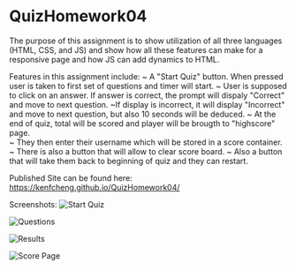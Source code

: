 # QuizHomework04

The purpose of this assignment is to show utilization of all three languages (HTML, CSS, and JS) and show how all these features can make for a responsive page and how JS can add dynamics to HTML.

Features in this assignment include:
~ A "Start Quiz" button. When pressed user is taken to first set of questions and timer will start.
~ User is supposed to click on an answer. If answer is correct, the prompt will dispaly "Correct" and move to next question.
~If display is incorrect, it will display "Incorrect" and move to next question, but also 10 seconds will be deduced.
~ At the end of quiz, total will be scored and player will be brougth to "highscore" page.  
~ They then enter their username which will be stored in a score container.
~ There is also a button that will allow to clear score board.
~ Also a button that will take them back to beginning of quiz and they can restart.

Published Site can be found here: https://kenfcheng.github.io/QuizHomework04/

Screenshots:
![Start Quiz](https://user-images.githubusercontent.com/64857091/84515090-00685500-ac9a-11ea-9df9-8e3d395880ee.jpg)

![Questions](https://user-images.githubusercontent.com/64857091/84515172-1bd36000-ac9a-11ea-84e7-9f8c36e3d595.jpg)

![Results](https://user-images.githubusercontent.com/64857091/84515226-2d1c6c80-ac9a-11ea-8fc2-f20513bce9d2.jpg)

![Score Page](https://user-images.githubusercontent.com/64857091/84515281-3efe0f80-ac9a-11ea-9c8c-21fdf9a9062a.jpg)
